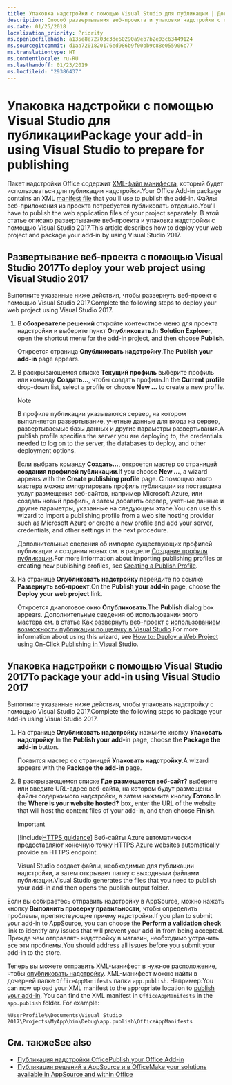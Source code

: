 ```yaml
---
title: Упаковка надстройки с помощью Visual Studio для публикации | Документация Майкрософт
description: Способ развертывания веб-проекта и упаковки надстройки с помощью Visual Studio 2017.
ms.date: 01/25/2018
localization_priority: Priority
ms.openlocfilehash: a135e8e72703c3de60290a9eb7b2e03c63449124
ms.sourcegitcommit: d1aa7201820176ed986b9f00bb9c88e055906c77
ms.translationtype: HT
ms.contentlocale: ru-RU
ms.lasthandoff: 01/23/2019
ms.locfileid: "29386437"
---
```

# <a name="package-your-add-in-using-visual-studio-to-prepare-for-publishing"></a><span data-ttu-id="a37d4-103">Упаковка надстройки с помощью Visual Studio для публикации</span><span class="sxs-lookup"><span data-stu-id="a37d4-103">Package your add-in using Visual Studio to prepare for publishing</span></span>

<span data-ttu-id="a37d4-104">Пакет надстройки Office содержит [XML-файл манифеста](../develop/add-in-manifests.md), который будет использоваться для публикации надстройки.</span><span class="sxs-lookup"><span data-stu-id="a37d4-104">Your Office Add-in package contains an XML [manifest file](../develop/add-in-manifests.md) that you'll use to publish the add-in.</span></span> <span data-ttu-id="a37d4-105">Файлы веб-приложения из проекта потребуется публиковать отдельно.</span><span class="sxs-lookup"><span data-stu-id="a37d4-105">You'll have to publish the web application files of your project separately.</span></span> <span data-ttu-id="a37d4-106">В этой статье описано развертывание веб-проекта и упаковка надстройки с помощью Visual Studio 2017.</span><span class="sxs-lookup"><span data-stu-id="a37d4-106">This article describes how to deploy your web project and package your add-in by using Visual Studio 2017.</span></span>

## <a name="to-deploy-your-web-project-using-visual-studio-2017"></a><span data-ttu-id="a37d4-107">Развертывание веб-проекта с помощью Visual Studio 2017</span><span class="sxs-lookup"><span data-stu-id="a37d4-107">To deploy your web project using Visual Studio 2017</span></span>

<span data-ttu-id="a37d4-108">Выполните указанные ниже действия, чтобы развернуть веб-проект с помощью Visual Studio 2017.</span><span class="sxs-lookup"><span data-stu-id="a37d4-108">Complete the following steps to deploy your web project using Visual Studio 2017.</span></span>

1. <span data-ttu-id="a37d4-109">В **обозревателе решений** откройте контекстное меню для проекта надстройки и выберите пункт **Опубликовать**.</span><span class="sxs-lookup"><span data-stu-id="a37d4-109">In  **Solution Explorer**, open the shortcut menu for the add-in project, and then choose  **Publish**.</span></span>
    
    <span data-ttu-id="a37d4-110">Откроется страница **Опубликовать надстройку**.</span><span class="sxs-lookup"><span data-stu-id="a37d4-110">The  **Publish your add-in** page appears.</span></span>
    
2. <span data-ttu-id="a37d4-111">В раскрывающемся списке **Текущий профиль** выберите профиль или команду **Создать…**, чтобы создать профиль.</span><span class="sxs-lookup"><span data-stu-id="a37d4-111">In the  **Current profile** drop-down list, select a profile or choose **New ...** to create a new profile.</span></span>
    
    > [!NOTE]
    > <span data-ttu-id="a37d4-112">В профиле публикации указываются сервер, на котором выполняется развертывание, учетные данные для входа на сервер, развертываемые базы данных и другие параметры развертывания.</span><span class="sxs-lookup"><span data-stu-id="a37d4-112">A publish profile specifies the server you are deploying to, the credentials needed to log on to the server, the databases to deploy, and other deployment options.</span></span>

    <span data-ttu-id="a37d4-113">Если выбрать команду **Создать…**, откроется мастер со страницей **создания профилей публикации**.</span><span class="sxs-lookup"><span data-stu-id="a37d4-113">If you choose  **New ...**, a wizard appears with the **Create publishing profile** page.</span></span> <span data-ttu-id="a37d4-114">С помощью этого мастера можно импортировать профиль публикации из поставщика услуг размещения веб-сайтов, например Microsoft Azure, или создать новый профиль, а затем добавить сервер, учетные данные и другие параметры, указанные на следующем этапе.</span><span class="sxs-lookup"><span data-stu-id="a37d4-114">You can use this wizard to import a publishing profile from a web site hosting provider such as Microsoft Azure or create a new profile and add your server, credentials, and other settings in the next procedure.</span></span>
    
    <span data-ttu-id="a37d4-115">Дополнительные сведения об импорте существующих профилей публикации и создании новых см. в разделе [Создание профиля публикации](https://msdn.microsoft.com/library/dd465337.aspx#creating_a_profile).</span><span class="sxs-lookup"><span data-stu-id="a37d4-115">For more information about importing publishing profiles or creating new publishing profiles, see [Creating a Publish Profile](https://msdn.microsoft.com/library/dd465337.aspx#creating_a_profile).</span></span>
    
3. <span data-ttu-id="a37d4-116">На странице **Опубликовать надстройку** перейдите по ссылке **Развернуть веб-проект**.</span><span class="sxs-lookup"><span data-stu-id="a37d4-116">On the **Publish your add-in** page, choose the **Deploy your web project** link.</span></span>
    
    <span data-ttu-id="a37d4-117">Откроется диалоговое окно **Опубликовать**.</span><span class="sxs-lookup"><span data-stu-id="a37d4-117">The  **Publish** dialog box appears.</span></span> <span data-ttu-id="a37d4-118">Дополнительные сведения об использовании этого мастера см. в статье [Как развернуть веб-проект с использованием возможности публикации по щелчку в Visual Studio](https://msdn.microsoft.com/library/dd465337.aspx).</span><span class="sxs-lookup"><span data-stu-id="a37d4-118">For more information about using this wizard, see [How to: Deploy a Web Project using On-Click Publishing in Visual Studio](https://msdn.microsoft.com/library/dd465337.aspx).</span></span>
    

## <a name="to-package-your-add-in-using-visual-studio-2017"></a><span data-ttu-id="a37d4-119">Упаковка надстройки с помощью Visual Studio 2017</span><span class="sxs-lookup"><span data-stu-id="a37d4-119">To package your add-in using Visual Studio 2017</span></span>

<span data-ttu-id="a37d4-120">Выполните указанные ниже действия, чтобы упаковать надстройку с помощью Visual Studio 2017.</span><span class="sxs-lookup"><span data-stu-id="a37d4-120">Complete the following steps to package your add-in using Visual Studio 2017.</span></span>

1. <span data-ttu-id="a37d4-121">На странице **Опубликовать надстройку** нажмите кнопку **Упаковать надстройку**.</span><span class="sxs-lookup"><span data-stu-id="a37d4-121">In the **Publish your add-in** page, choose the **Package the add-in** button.</span></span>
    
    <span data-ttu-id="a37d4-122">Появится мастер со страницей **Упаковать надстройку**.</span><span class="sxs-lookup"><span data-stu-id="a37d4-122">A wizard appears with the **Package the add-in** page.</span></span>
    
2. <span data-ttu-id="a37d4-123">В раскрывающемся списке **Где размещается веб-сайт?** выберите или введите URL-адрес веб-сайта, на котором будут размещены файлы содержимого надстройки, а затем нажмите кнопку **Готово**.</span><span class="sxs-lookup"><span data-stu-id="a37d4-123">In the **Where is your website hosted?** box, enter the URL of the website that will host the content files of your add-in, and then choose **Finish**.</span></span>
    
    > [!IMPORTANT]
    > [!include[HTTPS guidance](../includes/https-guidance.md)] <span data-ttu-id="a37d4-124">Веб-сайты Azure автоматически предоставляют конечную точку HTTPS.</span><span class="sxs-lookup"><span data-stu-id="a37d4-124">Azure websites automatically provide an HTTPS endpoint.</span></span>

    <span data-ttu-id="a37d4-125">Visual Studio создает файлы, необходимые для публикации надстройки, а затем открывает папку с выходными файлами публикации.</span><span class="sxs-lookup"><span data-stu-id="a37d4-125">Visual Studio generates the files that you need to publish your add-in and then opens the publish output folder.</span></span>
    
<span data-ttu-id="a37d4-126">Если вы собираетесь отправить надстройку в AppSource, можно нажать кнопку **Выполнить проверку правильности**, чтобы определить проблемы, препятствующие приему надстройки.</span><span class="sxs-lookup"><span data-stu-id="a37d4-126">If you plan to submit your add-in to AppSource, you can choose the **Perform a validation check** link to identify any issues that will prevent your add-in from being accepted.</span></span> <span data-ttu-id="a37d4-127">Прежде чем отправлять надстройку в магазин, необходимо устранить все эти проблемы.</span><span class="sxs-lookup"><span data-stu-id="a37d4-127">You should address all issues before you submit your add-in to the store.</span></span>

<span data-ttu-id="a37d4-p105">Теперь вы можете отправить XML-манифест в нужное расположение, чтобы [опубликовать надстройку](../publish/publish.md). XML-манифест можно найти в дочерней папке `OfficeAppManifests` папки `app.publish`. Например:</span><span class="sxs-lookup"><span data-stu-id="a37d4-p105">You can now upload your XML manifest to the appropriate location to [publish your add-in](../publish/publish.md). You can find the XML manifest in `OfficeAppManifests` in the `app.publish` folder. For example:</span></span>

 `%UserProfile%\Documents\Visual Studio 2017\Projects\MyApp\bin\Debug\app.publish\OfficeAppManifests`


## <a name="see-also"></a><span data-ttu-id="a37d4-131">См. также</span><span class="sxs-lookup"><span data-stu-id="a37d4-131">See also</span></span>

- [<span data-ttu-id="a37d4-132">Публикация надстройки Office</span><span class="sxs-lookup"><span data-stu-id="a37d4-132">Publish your Office Add-in</span></span>](../publish/publish.md)
- [<span data-ttu-id="a37d4-133">Публикация решений в AppSource и в Office</span><span class="sxs-lookup"><span data-stu-id="a37d4-133">Make your solutions available in AppSource and within Office</span></span>](https://docs.microsoft.com/office/dev/store/submit-to-the-office-store)
    
